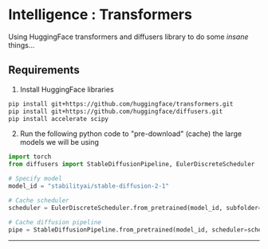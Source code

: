 # Intelligence : Transformers

Using HuggingFace transformers and diffusers library to do some *insane* things...

## Requirements

1. Install HuggingFace libraries

```bash
pip install git+https://github.com/huggingface/transformers.git
pip install git+https://github.com/huggingface/diffusers.git
pip install accelerate scipy
```

2. Run the following python code to "pre-download" (cache) the large models we will be using

```python
import torch
from diffusers import StableDiffusionPipeline, EulerDiscreteScheduler

# Specify model
model_id = "stabilityai/stable-diffusion-2-1"

# Cache scheduler
scheduler = EulerDiscreteScheduler.from_pretrained(model_id, subfolder="scheduler")

# Cache diffusion pipeline
pipe = StableDiffusionPipeline.from_pretrained(model_id, scheduler=scheduler, revision="fp16", torch_dtype=torch.float16)
```

----

